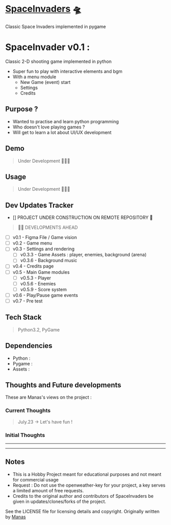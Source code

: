 # [SpaceInvaders](https://github.com/hacks-manas/SpaceInvaders/) :flying_saucer:
Classic Space Invaders implemented in pygame

# SpaceInvader v0.1 :
Classic 2-D shooting game implemented in python
- Super fun to play with interactive elements and bgm
- With a menu module
  - New Game (event) start
  - Settings
  - Credits

## Purpose ?
- Wanted to practise and learn python programming
- Who doesn't love playing games ?
- Will get to learn a lot about UI/UX development 

## Demo 
> Under Development 🚧👷‍♂️

## Usage
> Under Development 🚧👷‍♂️

## Dev Updates Tracker
- [] PROJECT UNDER CONSTRUCTION ON REMOTE REPOSITORY :rocket:
> :construction_worker_man: DEVELOPMENTS AHEAD
- [ ] v0.1 - Figma File / Game vision
- [ ] v0.2 - Game menu 
- [ ] v0.3 - Settings and rendering
  - [ ] v0.3.3 - Game Assets : player, enemies, background (arena) 
  - [ ] v0.3.6 - Background music
- [ ] v0.4 - Credits page
- [ ] v0.5 - Main Game modules
  - [ ] v0.5.3 - Player  
  - [ ] v0.5.6 - Enemies
  - [ ] v0.5.9 - Score system
- [ ] v0.6 - Play/Pause game events
- [ ] v0.7 - Pre test

## Tech Stack 
> Python3.2, PyGame 

## Dependencies 
- Python : 
- Pygame : 
- Assets : 

## Thoughts and Future developments
These are Manas's views on the project : 

### Current Thoughts 
> July.23 -> Let's have fun !

### Initial Thoughts
---
---

## Notes 

- This is a Hobby Project meant for educational purposes and not meant for commercial usage
- Request : Do not use the openweather-key for your project, a key serves a limited amount of
free requests.
- Credits to the original author and contributors of SpaceInvaders be given in updates/clones/forks of the project.

See the LICENSE file for licensing details and copyright.
Originally written by [Manas](mailto:reach.manas@zohomail.eu) 
